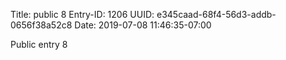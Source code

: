 Title: public 8
Entry-ID: 1206
UUID: e345caad-68f4-56d3-addb-0656f38a52c8
Date: 2019-07-08 11:46:35-07:00

Public entry 8
